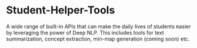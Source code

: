 # Student-Helper-Tools
A wide range of built-in APIs that can make the daily lives of students easier by leveraging the power of Deep NLP. This includes
tools for text summarization, concept extraction, min-map generation (coming soon) etc.
